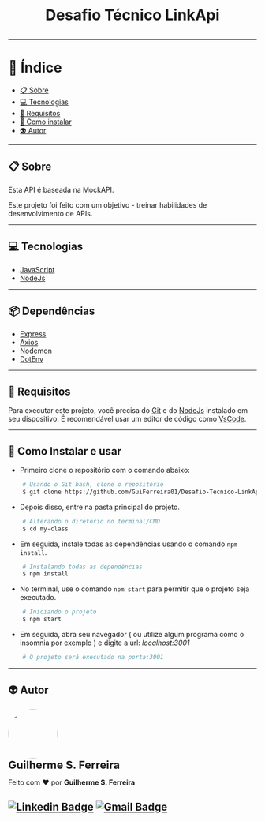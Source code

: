 <h3 align="center" style="font-size: 30px; font-weight: bold; margin-bottom: 32px">
  Desafio Técnico LinkApi
</h3>


---

# :bookmark_tabs: Índice

  - [:clipboard: Sobre](#clipboard-Sobre)
  - [:computer: Tecnologias](#computer-Tecnologias)
  - [:bookmark_tabs: Requisitos](#bookmark_tabs-Requisitos)
  - [:file_folder: Como instalar](#file_folder-Como-instalar-e-usar)
  - [:alien: Autor](#alien-Autor)


---

## :clipboard: Sobre

Esta API é baseada na MockAPI.

Este projeto foi feito com um objetivo - treinar habilidades de desenvolvimento de APIs.

---
## :computer: Tecnologias
* [JavaScript](https://www.javascript.com/)
* [NodeJs](https://www.nodejs.org/)

---
## :package: Dependências
* [Express](https://expressjs.com/pt-br/)
* [Axios](https://mozilla.github.io/nunjucks/)
* [Nodemon](https://nodemon.io/)
* [DotEnv](https://browsersync.io/)

---

## :bookmark_tabs: Requisitos
Para executar este projeto, você precisa do [Git](https://git-scm.com/) e do [NodeJs](https://nodejs.org/en/) instalado em seu dispositivo.
É recomendável usar um editor de código como [VsCode](https://code.visualstudio.com/).

---

## :file_folder: Como Instalar e usar
* Primeiro clone o repositório com o comando abaixo:
```bash
    # Usando o Git bash, clone o repositório
    $ git clone https://github.com/GuiFerreira01/Desafio-Tecnico-LinkApi.git
```

* Depois disso, entre na pasta principal do projeto.

```bash
    # Alterando o diretório no terminal/CMD
    $ cd my-class
```
* Em seguida, instale todas as dependências usando o comando `npm install`.

```bash
    # Instalando todas as dependências
    $ npm install
```

* No terminal, use o comando `npm start` para permitir que o projeto seja executado.

```bash
    # Iniciando o projeto
    $ npm start
```

* Em seguida, abra seu navegador ( ou utilize algum programa como o insomnia por exemplo ) e digite a url: *localhost:3001*

```bash
    # O projeto será executado na porta:3001

```
---

## :alien: Autor

 <img style="border-radius: 50%;" src="https://avatars.githubusercontent.com/u/88511664?v=4" width="100px;" alt=""/>
 <br />
 <sub><b style="font-size: 22px">Guilherme S. Ferreira</b></sub>

Feito com ❤️ por **Guilherme S. Ferreira**

[![Linkedin Badge](https://img.shields.io/badge/-Guilherme-blue?style=flat-square&logo=Linkedin&logoColor=white&link=https://www.linkedin.com/in/guilherme--ferreira/)](https://www.linkedin.com/in/guilherme--ferreira/)
[![Gmail Badge](https://img.shields.io/badge/-guilherme04ferreira03@gmail.com-c14438?style=flat-square&logo=Gmail&logoColor=white&link=mailto:guilherme04ferreira03@gmail.com)](mailto:g.dotnot@gmail.com)
---

